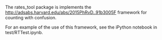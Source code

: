 The rates_tool package is implements the
http://adsabs.harvard.edu/abs/2015PhRvD..91b3005F framework for
counting with confusion. 

For an example of the use of this framework, see the iPython notebook
in test/RTTest.ipynb.
